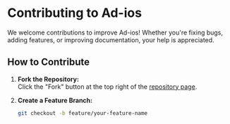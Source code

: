 # Contributing to Ad-ios

We welcome contributions to improve Ad-ios! Whether you're fixing bugs, adding features, or improving documentation, your help is appreciated.

## How to Contribute

1. **Fork the Repository:**  
   Click the "Fork" button at the top right of the [repository page](https://github.com/theyonecodes/ad-ios).

2. **Create a Feature Branch:**
   ```bash
   git checkout -b feature/your-feature-name
